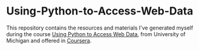 # Using-Python-to-Access-Web-Data

This repository contains the resources and materials I've generated myself during the course [Using Python to Access Web Data](https://www.coursera.org/learn/python-network-data), from University of Michigan and offered in [Coursera](https://www.coursera.org/).
